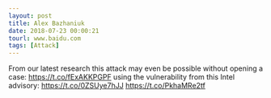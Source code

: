 ```yaml
---
layout: post
title: Alex Bazhaniuk
date: 2018-07-23 00:00:21
tourl: www.baidu.com
tags: [Attack]
---
```

From our latest research this attack may even be possible without opening a case: https://t.co/fExAKKPGPF using the vulnerability from this Intel advisory: https://t.co/0ZSUye7hJJ https://t.co/PkhaMRe2tf